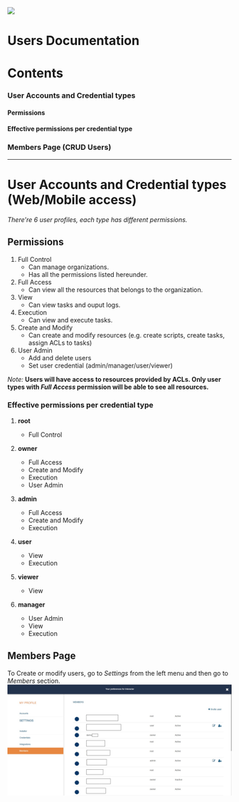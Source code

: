 [![](https://theeye.io/landpage/images/logo.png)](https://theeye.io)
# Users Documentation

# Contents

### User Accounts and Credential types
#### Permissions
#### Effective permissions per credential type
### Members Page (CRUD Users)
----------
User Accounts and Credential types (Web/Mobile access)
======================================================

_There're 6 user profiles, each type has different permissions._

## Permissions
1. Full Control
    * Can manage organizations.
    * Has all the permissions listed hereunder.
2. Full Access
    * Can view all the resources that belongs to the organization.
3. View 
    * Can view tasks and ouput logs.
4. Execution
    * Can view and execute tasks.
5. Create and Modify
    * Can create and modify resources (e.g. create scripts, create tasks, assign ACLs to tasks)
6. User Admin
    * Add and delete users
    * Set user credential (admin/manager/user/viewer)

_Note:_ **Users will have access to resources provided by ACLs. Only user types with _Full Access_ permission will be able to see all resources.**


### Effective permissions per credential type

1. **root**
    * Full Control
    
2. **owner**
    * Full Access
    * Create and Modify
    * Execution
    * User Admin

3. **admin**
    * Full Access
    * Create and Modify
    * Execution

4. **user**
    * View
    * Execution

5. **viewer**
    * View

6. **manager**
    * User Admin
    * View
    * Execution

## Members Page
To Create or modify users, go to _Settings_ from the left menu and then go to _Members_ section.
![](images/user_members.jpg)
